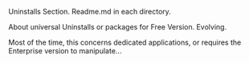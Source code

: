 Uninstalls Section.
Readme.md in each directory.

About universal Uninstalls or packages for Free Version. Evolving.

Most of the time, this concerns dedicated applications, or requires the Enterprise version to manipulate...

